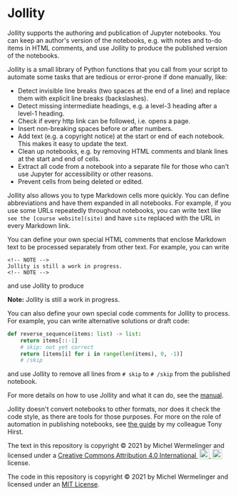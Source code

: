 # Jollity

Jollity supports the authoring and publication of Jupyter notebooks.
You can keep an author's version of the notebooks,
e.g. with notes and to-do items in HTML comments, and use Jollity to produce
the published version of the notebooks.

Jollity is a small library of Python functions that you call from your script
to automate some tasks that are tedious or error-prone if done manually, like:

- Detect invisible line breaks (two spaces at the end of a line) and
  replace them with explicit line breaks (backslashes).
- Detect missing intermediate headings,
  e.g. a level-3 heading after a level-1 heading.
- Check if every http link can be followed, i.e. opens a page.
- Insert non-breaking spaces before or after numbers.
- Add text (e.g. a copyright notice) at the start or end of each notebook.
  This makes it easy to update the text.
- Clean up notebooks, e.g. by removing HTML comments and blank lines at
  the start and end of cells.
- Extract all code from a notebook into a separate file for
  those who can't use Jupyter for accessibility or other reasons.
- Prevent cells from being deleted or edited.

Jollity also allows you to type Markdown cells more quickly.
You can define abbreviations and have them expanded in all notebooks.
For example, if you use some URLs repeatedly throughout notebooks,
you can write text like `see the [course website](site)` and
have `site` replaced with the URL in every Markdown link.

You can define your own special HTML comments that enclose Markdown text
to be processed separately from other text. For example, you can write
```
<!-- NOTE -->
Jollity is still a work in progress.
<!-- NOTE -->
```
and use Jollity to produce
<div class="alert alert-warning">
<strong>Note:</strong> Jollity is still a work in progress.
</div>

You can also define your own special code comments for Jollity to process.
For example, you can write alternative solutions or draft code:
```py
def reverse_sequence(items: list) -> list:
    return items[::-1]
    # skip: not yet correct
    return [items[i] for i in range(len(items), 0, -1)]
    # /skip
```
and use Jollity to remove all lines from `# skip` to `# /skip`
from the published notebook.

For more details on how to use Jollity and what it can do, see the
[manual](doc/manual.ipynb).

Jollity doesn't convert notebooks to other formats,
nor does it check the code style, as there are tools for those purposes.
For more on the role of automation in publishing notebooks, see
[the guide](https://opencomputinglab.github.io/educational-jupyter-notebook-qa-automation)
by my colleague Tony Hirst.

<p xmlns:cc="http://creativecommons.org/ns#"
xmlns:dct="http://purl.org/dc/terms/">
<span property="dct:title">The text in this repository</span> is copyright
© 2021 by <span property="cc:attributionName">Michel Wermelinger</span>
and licensed under a
<a href="http://creativecommons.org/licenses/by/4.0/?ref=chooser-v1"
target="_blank" rel="license noopener noreferrer"
style="display:inline-block;">Creative Commons Attribution 4.0 International
<img style="height:22px!important;margin-left:3px;vertical-align:text-bottom;"
src="https://mirrors.creativecommons.org/presskit/icons/cc.svg?ref=chooser-v1">
<img style="height:22px!important;margin-left:3px;vertical-align:text-bottom;"
src="https://mirrors.creativecommons.org/presskit/icons/by.svg?ref=chooser-v1">
</a> license.</p>

The code in this repository is copyright © 2021 by Michel Wermelinger
and licensed under an [MIT License](LICENSE.txt).
